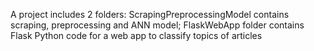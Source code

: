 A project includes 2 folders: ScrapingPreprocessingModel contains scraping, preprocessing and ANN model; FlaskWebApp folder contains Flask Python code for a web app to classify topics of articles
